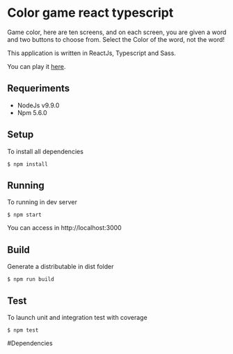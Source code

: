 # Color game react typescript

Game color, here are ten screens, and on each screen, you are given a word and two buttons to choose from. Select the Color of the word, not the word!

This application is written in ReactJs, Typescript and Sass.

You can play it [here](https://color-game-react.herokuapp.com).

## Requeriments
 - NodeJs v9.9.0
 - Npm 5.6.0

## Setup
To install all dependencies

```
$ npm install
```

## Running
To running in dev server 

```
$ npm start
```
You can access in http://localhost:3000

## Build
Generate a distributable in dist folder
```
$ npm run build
```

## Test
To launch unit and integration test with coverage
```
$ npm test
```

#Dependencies

